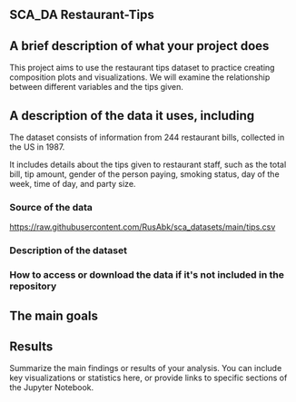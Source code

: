 

## SCA_DA Restaurant-Tips
## A brief description of what your project does
This project aims to use the restaurant tips dataset to practice creating composition plots and visualizations. We will examine the relationship between different variables and the tips given.
## A description of the data it uses, including
The dataset consists of information from 244 restaurant bills, collected in the US in 1987.

It includes details about the tips given to restaurant staff, such as the total bill, tip amount, gender of the person paying, smoking status, day of the week, time of day, and party size.

### Source of the data
https://raw.githubusercontent.com/RusAbk/sca_datasets/main/tips.csv
### Description of the dataset
### How to access or download the data if it's not included in the repository
## The main goals
## Results
Summarize the main findings or results of your analysis. You can include key visualizations or statistics here, or provide links to specific sections of the Jupyter Notebook.
